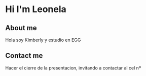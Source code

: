 # Hi I'm Leonela 
## About me

Hola soy Kimberly y estudio en EGG

## Contact me

Hacer el cierre de la presentacion, invitando a contactar al cel nº

